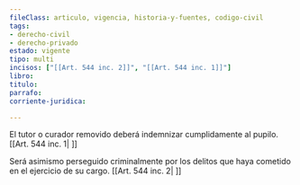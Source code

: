 ```yaml
---
fileClass: articulo, vigencia, historia-y-fuentes, codigo-civil
tags:
- derecho-civil
- derecho-privado
estado: vigente
tipo: multi
incisos: ["[[Art. 544 inc. 2]]", "[[Art. 544 inc. 1]]"]
libro:
titulo:
parrafo:
corriente-juridica:

---
```

El tutor o curador removido deberá indemnizar cumplidamente al pupilo. [[Art. 544 inc. 1| ]]

Será asimismo perseguido criminalmente por los delitos que haya cometido en el ejercicio de su cargo. [[Art. 544 inc. 2| ]]